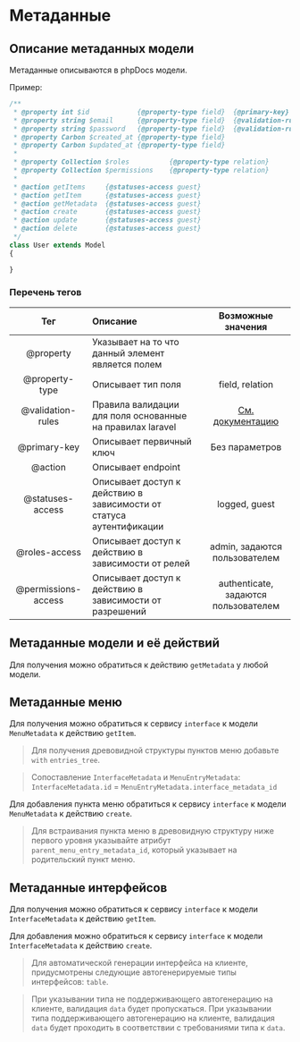 # Метаданные

## Описание метаданных модели

Метаданные описываются в phpDocs модели.

Пример:

```php
/**
 * @property int $id            {@property-type field}  {@primary-key}
 * @property string $email      {@property-type field}  {@validation-rules required|string|email|unique:users|email}
 * @property string $password   {@property-type field}  {@validation-rules required|string}
 * @property Carbon $created_at {@property-type field}
 * @property Carbon $updated_at {@property-type field}
 *
 * @property Collection $roles          {@property-type relation}
 * @property Collection $permissions    {@property-type relation}
 *
 * @action getItems     {@statuses-access guest}
 * @action getItem      {@statuses-access guest}
 * @action getMetadata  {@statuses-access guest}
 * @action create       {@statuses-access guest}
 * @action update       {@statuses-access guest}
 * @action delete       {@statuses-access guest}
 */
class User extends Model
{

}
```

### Перечень тегов

|         Тег         | Описание                                                            |                       Возможные значения                       |
|:-------------------:|:--------------------------------------------------------------------|:--------------------------------------------------------------:|
|      @property      | Указывает на то что данный элемент является полем                   |                                                                |
|   @property-type    | Описывает тип поля                                                  |                        field, relation                         |
|  @validation-rules  | Правила валидации для поля основанные на правилах laravel           | [Cм. документацию](https://laravel.com/docs/master/validation) |
|    @primary-key     | Описывает первичный ключ                                            |                         Без параметров                         |
|       @action       | Описывает endpoint                                                  |                                                                |
|  @statuses-access   | Описывает доступ к действию в зависимости от статуса аутентификации |                         logged, guest                          |
|    @roles-access    | Описывает доступ к действию в зависимости от релей                  |                 admin, задаются пользователем                  |
| @permissions-access | Описывает доступ к действию в зависимости от разрешений             |              authenticate, задаются пользователем              |


## Метаданные модели и её действий

Для получения можно обратиться к действию `getMetadata` у любой модели.

## Метаданные меню

Для получения можно обратиться к сервису `interface` к модели
`MenuMetadata` к действию `getItem`.

> Для получения древовидной структуры пунктов меню добавьте `with`
> `entries_tree`.

> Сопоставление `InterfaceMetadata` и `MenuEntryMetadata`:
> `InterfaceMetadata.id` = `MenuEntryMetadata.interface_metadata_id`

Для добавления пункта меню обратиться к сервису `interface` к модели
`MenuMetadata` к действию `create`.

> Для встраивания пункта меню в древовидную структуру ниже первого
> уровня указывайте атрибут `parent_menu_entry_metadata_id`, который
> указывает на родительский пункт меню.

## Метаданные интерфейсов

Для получения можно обратиться к сервису `interface` к модели
`InterfaceMetadata` к действию `getItem`.

Для добавления можно обратиться к сервису `interface` к модели
`InterfaceMetadata` к действию `create`.

> Для автоматической генерации интерфейса на клиенте, придусмотрены
> следующие автогенерируемые типы интерфейсов: `table`.

> При указывании типа не поддерживающего автогенерацию на клиенте,
> валидация `data` будет пропускаться. При указывании типа
> поддерживающего автогенерацию на клиенте, валидация `data` будет
> проходить в соответствии с требованиями типа к `data`.

